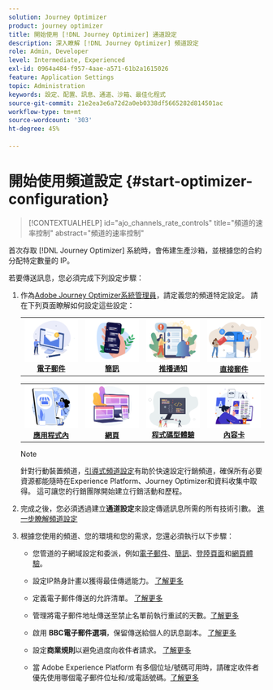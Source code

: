 ```yaml
---
solution: Journey Optimizer
product: journey optimizer
title: 開始使用 [!DNL Journey Optimizer] 通道設定
description: 深入瞭解 [!DNL Journey Optimizer] 頻道設定
role: Admin, Developer
level: Intermediate, Experienced
exl-id: 0964a484-f957-4aae-a571-61b2a1615026
feature: Application Settings
topic: Administration
keywords: 設定、配置、訊息、通道、沙箱、最佳化程式
source-git-commit: 21e2ea3e6a72d2a0eb0338df5665282d814501ac
workflow-type: tm+mt
source-wordcount: '303'
ht-degree: 45%

---
```



# 開始使用頻道設定 {#start-optimizer-configuration}

>[!CONTEXTUALHELP]
>id="ajo_channels_rate_controls"
>title="頻道的速率控制"
>abstract="頻道的速率控制"

首次存取 [!DNL Journey Optimizer] 系統時，會佈建生產沙箱，並根據您的合約分配特定數量的 IP。

若要傳送訊息，您必須完成下列設定步驟：

1. 作為[Adobe Journey Optimizer系統管理員](../start/path/administrator.md)，請定義您的頻道特定設定。 請在下列頁面瞭解如何設定這些設定：

   <table style="table-layout:fixed"><tr style="border: 0;">
    <td><a href="../email/get-started-email-config.md"><img alt="電子郵件" src="../channels/assets/do-not-localize/email.png"></a>
    <div align="center"><a href="../email/get-started-email-config.md"><strong>電子郵件</strong></a></div></td>
    <td><a href="../sms/sms-configuration.md"><img alt="簡訊" src="../channels/assets/do-not-localize/sms.png"></a>
    <div align="center"><a href="../sms/sms-configuration.md"><strong>簡訊</strong></a></div></td>
    <td><a href="../push/push-configuration.md"><img alt="推播" src="../channels/assets/do-not-localize/push.png"></a>
    <div align="center"><a href="../push/push-configuration.md"><strong>推播通知</strong></a></div></td>
    <td><a href="../direct-mail/direct-mail-configuration.md"><img alt="直接郵件" src="../channels/assets/do-not-localize/direct-mail.jpg"></a>
    <div align="center"><a href="../direct-mail/direct-mail-configuration.md"><strong>直接郵件</strong></a></div></td>
    </tr></table>

   <table style="table-layout:fixed"><tr style="border: 0;">
    <td><a href="../in-app/inapp-configuration.md"><img alt="應用程式內" src="../channels/assets/do-not-localize/inapp.jpg"></a>
    <div align="center"><a href="../in-app/inapp-configuration.md"><strong>應用程式內</strong></a></div></td>
    <td><a href="../web/web-configuration.md"><img alt="網頁" src="../channels/assets/do-not-localize/web.jpg"></a>
    <div align="center"><a href="../web/web-configuration.md"><strong>網頁</strong></a></div></td>
    <td><a href="../code-based/code-based-configuration.md"><img alt="程式碼型體驗" src="../channels/assets/do-not-localize/code.png"></a>
    <div align="center"><a href="../code-based/code-based-configuration.md"><strong>程式碼型體驗</strong></a></div></td>
    <td><a href="../content-card/content-card-configuration-prereq.md"><img alt="內容卡" src="../channels/assets/do-not-localize/cards.png"></a>
    <div align="center"><a href="../content-card/content-card-configuration-prereq.md"><strong>內容卡</strong></a></div></td>
    </tr></table>

   >[!NOTE]
   >
   >針對行動裝置頻道，[引導式頻道設定](set-mobile-config.md)有助於快速設定行銷頻道，確保所有必要資源都能隨時在Experience Platform、Journey Optimizer和資料收集中取得。 這可讓您的行銷團隊開始建立行銷活動和歷程。

1. 完成之後，您必須透過建立&#x200B;**通道設定**&#x200B;來設定傳遞訊息所需的所有技術引數。 [進一步瞭解頻道設定](channel-surfaces.md)

1. 根據您使用的頻道、您的環境和您的需求，您還必須執行以下步驟：

   * 您管道的子網域設定和委派，例如[電子郵件](about-subdomain-delegation.md)、[簡訊](../sms/sms-subdomains.md)、[登陸頁面](../landing-pages/lp-subdomains.md)和[網頁體驗](../web/web-delegated-subdomains.md)。

   * 設定IP熱身計畫以獲得最佳傳遞能力。 [了解更多](ip-warmup-gs.md)

   * 定義電子郵件傳送的允許清單。 [了解更多](allow-list.md)

   * 管理將電子郵件地址傳送至禁止名單前執行重試的天數。[了解更多](manage-suppression-list.md)

   * 啟用 **BBC電子郵件選項**，保留傳送給個人的訊息副本。 [了解更多](archiving-support.md#enable-bcc)

   * 設定&#x200B;**商業規則**&#x200B;以避免過度向收件者請求。 [了解更多](../conflict-prioritization/rule-sets.md)

   * 當 Adobe Experience Platform 有多個位址/號碼可用時，請確定收件者優先使用哪個電子郵件位址和/或電話號碼。[了解更多](primary-email-addresses.md)
